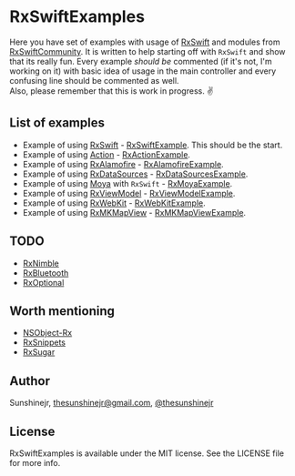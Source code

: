 # RxSwiftExamples

Here you have set of examples with usage of [RxSwift](https://github.com/ReactiveX/RxSwift) and modules from [RxSwiftCommunity](https://github.com/RxSwiftCommunity).
It is written to help starting off with `RxSwift` and show that its really fun.
Every example <i>should be</i> commented (if it's not, I'm working on it) with basic idea of usage in the main controller and every confusing line should be commented as well. <br />
Also, please remember that this is work in progress. ✌️

## List of examples
- Example of using [RxSwift](https://github.com/ReactiveX/RxSwift) - [RxSwiftExample](https://github.com/DroidsOnRoids/RxSwiftExamples/tree/master/RxSwiftExample). This should be the start.
- Example of using [Action](https://github.com/RxSwiftCommunity/Action) - [RxActionExample](https://github.com/DroidsOnRoids/RxSwiftExamples/tree/master/RxActionExample).
- Example of using [RxAlamofire](https://github.com/RxSwiftCommunity/RxAlamofire/) - [RxAlamofireExample](https://github.com/DroidsOnRoids/RxSwiftExamples/tree/master/RxAlamofireExample).
- Example of using [RxDataSources](https://github.com/RxSwiftCommunity/RxDataSources/) - [RxDataSourcesExample](https://github.com/DroidsOnRoids/RxSwiftExamples/tree/master/RxDataSourcesExample).
- Example of using [Moya](https://github.com/Moya/Moya/) with `RxSwift` - [RxMoyaExample](https://github.com/DroidsOnRoids/RxSwiftExamples/tree/master/RxMoyaExample).
- Example of using [RxViewModel](https://github.com/RxSwiftCommunity/RxViewModel/) - [RxViewModelExample](https://github.com/DroidsOnRoids/RxSwiftExamples/tree/master/RxViewModelExample).
- Example of using [RxWebKit](https://github.com/RxSwiftCommunity/RxWebKit) -
[RxWebKitExample](https://github.com/DroidsOnRoids/RxSwiftExamples/tree/master/RxWebKitExample).
- Example of using [RxMKMapView](https://github.com/RxSwiftCommunity/RxMKMapView) -
[RxMKMapViewExample](https://github.com/DroidsOnRoids/RxSwiftExamples/tree/master/RxMKMapViewExample).

## TODO
- [RxNimble](https://github.com/RxSwiftCommunity/RxNimble)
- [RxBluetooth](https://github.com/SideEffects-xyz/RxBluetooth)
- [RxOptional](https://github.com/RxSwiftCommunity/RxOptional)

## Worth mentioning
- [NSObject-Rx](https://github.com/RxSwiftCommunity/NSObject-Rx)
- [RxSnippets](https://github.com/RxSwiftCommunity/RxSnippets)
- [RxSugar](https://github.com/RxSugar/RxSugar)

## Author

Sunshinejr, thesunshinejr@gmail.com, <a href="https://twitter.com/thesunshinejr">@thesunshinejr</a>

## License

RxSwiftExamples is available under the MIT license. See the LICENSE file for more info.
